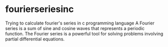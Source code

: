 # fourierseriesinc
Trying to calculate fourier's series in c programming language A Fourier series is a sum of sine and cosine waves that represents a periodic function. The Fourier series is a powerful tool for solving problems involving partial differential equations.
